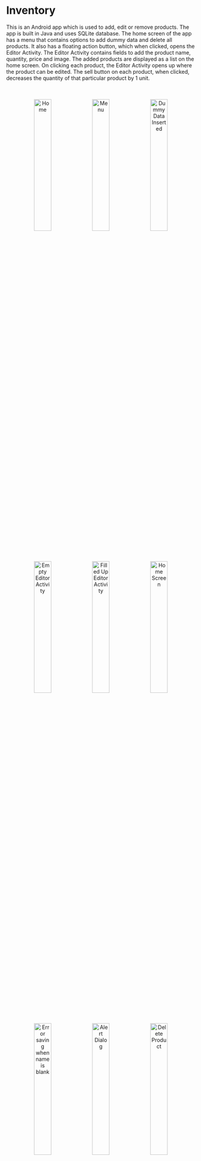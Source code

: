 # Inventory
This is an Android app which is used to add, edit or remove products. The app is built in Java and uses SQLite database. The home screen of the app has a menu that contains options to add dummy data and delete all products. It also has a floating action button, which when clicked, opens the Editor Activity. The Editor Activity contains fields to add the product name, quantity, price and image. The added products are displayed as a list on the home screen. On clicking each product, the Editor Activity opens up where the product can be edited. The sell button on each product, when clicked, decreases the quantity of that particular product by 1 unit.
<br>
<br>
<br>
<p align="center">
    <img src="https://user-images.githubusercontent.com/46050303/106259380-281a2680-6245-11eb-9136-4a3a4b106f86.jpg" alt="Home" height="30%" width="30%">
    <img src="https://user-images.githubusercontent.com/46050303/106259378-27819000-6245-11eb-9aad-14854f9a17b8.jpg" alt="Menu" height="30%" width="30%">
    <img src="https://user-images.githubusercontent.com/46050303/106259376-26e8f980-6245-11eb-889f-e5c2ad649511.jpg" alt="Dummy Data Inserted" height="30%" width="30%">
</p>
<br>
<br>
<p align="center">
    <img src="https://user-images.githubusercontent.com/46050303/106259390-29e3ea00-6245-11eb-89fc-f79b10d2a483.jpg" alt="Empty Editor Activity" height="30%" width="30%">
    <img src="https://user-images.githubusercontent.com/46050303/106259383-28b2bd00-6245-11eb-8213-1da945fe8629.jpg" alt="Filled Up Editor Activity" height="30%" width="30%">
    <img src="https://user-images.githubusercontent.com/46050303/106259387-29e3ea00-6245-11eb-8329-d4e05ecd0317.jpg" alt="Home Screen" height="30%" width="30%">
</p>
<br>
<br>
<p align="center">
    <img src="https://user-images.githubusercontent.com/46050303/106259385-294b5380-6245-11eb-9c05-4f7b16ede515.jpg" alt="Error saving when name is blank" height="30%" width="30%">
    <img src="https://user-images.githubusercontent.com/46050303/106259384-294b5380-6245-11eb-9652-f9cecd63eb13.jpg" alt="Alert Dialog" height="30%" width="30%">
    <img src="https://user-images.githubusercontent.com/46050303/106259381-281a2680-6245-11eb-8ff0-cd91285279c7.jpg" alt="Delete Product" height="30%" width="30%">
</p>
<br>
<br>
Link to the video showing the simulation of the app: https://user-images.githubusercontent.com/46050303/106261773-0f5f4000-6248-11eb-8e69-dbc064e40ed0.mp4
